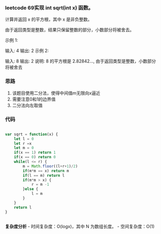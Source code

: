 ###  leetcode 69实现 int sqrt(int x) 函数。

计算并返回 x 的平方根，其中 x 是非负整数。

由于返回类型是整数，结果只保留整数的部分，小数部分将被舍去。

示例 1:

输入: 4
输出: 2
示例 2:

输入: 8
输出: 2
说明: 8 的平方根是 2.82842...,
由于返回类型是整数，小数部分将被舍去



### 思路 

1. 该题目使用二分法，使得中间值m无限向x逼近
2. 需要注意0和1的边界值
3. 二分法向左取值

### 代码 


```js
 
var sqrt = function(x) {
    let l = 0
    let r =x
    let m = 0
    if(x == 1) return 1
    if(x == 0) return 0
    while(l <= r) {
        m = Math.floor((l+r+1)/2)
        if(m*m == x) return m
        if(l == m) return l
        if(m*m > x) {
            r = m -1
        }else {
            l = m
        }
    }
    return l
}
 
```

**复杂度分析** - 时间复杂度：O(logx)，其中 N 为数组⻓度。 - 空间复杂度：O(1)